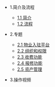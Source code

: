
* 1.简介及流程

  * [1.1 简介](README.md)
  * [1.2 流程](flow.md)

* 2.专题

  * [2.1 物业入驻平台](propertyEnter.md)
  * [2.2 组织和权限](org.md)
  * [2.3 收费功能](fee.md)
  * [2.4 报修功能](repair.md)
  * [2.5 资产管理](assets.md)

* 3.操作视频